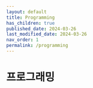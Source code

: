 ```yaml
---
layout: default
title: Programming
has_children: true
published_date: 2024-03-26
last_modified_date: 2024-03-26
nav_order: 1
permalink: /programming
---
```


# 프로그래밍
